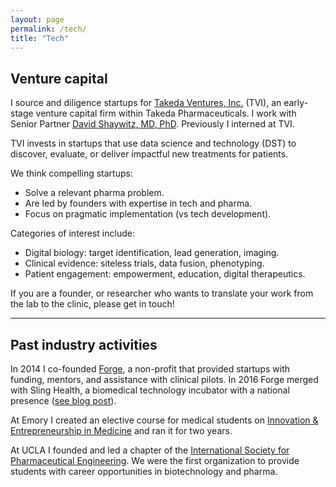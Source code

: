 ```yaml
---
layout: page
permalink: /tech/
title: "Tech"
---
```



## Venture capital

I source and diligence startups for [Takeda Ventures, Inc.](http://takedaventures.com) (TVI), an early-stage venture capital firm within Takeda Pharmaceuticals. I work with Senior Partner [David Shaywitz, MD, PhD](https://www.linkedin.com/in/david-shaywitz-md-phd-232a23e/). Previously I interned at TVI.

TVI invests in startups that use data science and technology (DST) to discover, evaluate, or deliver impactful new treatments for patients.

We think compelling startups:
+ Solve a relevant pharma problem.  
+ Are led by founders with expertise in tech and pharma.  
+ Focus on pragmatic implementation (vs tech development).  

Categories of interest include:
+ Digital biology: target identification, lead generation, imaging.  
+ Clinical evidence: siteless trials, data fusion, phenotyping.  
+ Patient engagement: empowerment, education, digital therapeutics.  

If you are a founder, or researcher who wants to translate your work from the lab to the clinic, please get in touch!


---

## Past industry activities

In 2014 I co-founded [Forge](http://forgehealth.org), a non-profit that provided startups with funding, mentors, and assistance with clinical pilots. In 2016 Forge merged with Sling Health, a biomedical technology incubator with a national presence ([see blog post](http://erikreinertsen.com/forge-merger-sling-health/)).

At Emory I created an elective course for medical students on [Innovation & Entrepreneurship in Medicine](http://erikreinertsen.com/papers/iemed.pdf) and ran it for two years.

At UCLA I founded and led a chapter of the [International Society for Pharmaceutical
Engineering](http://www.ispeucla.com/). We were the first organization to provide students with career opportunities in biotechnology and pharma.
